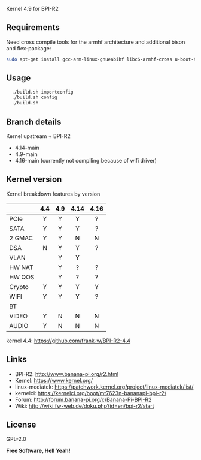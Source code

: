 
Kernel 4.9 for BPI-R2

## Requirements

Need cross compile tools for the armhf architecture and additional bison and flex-package:
```sh
sudo apt-get install gcc-arm-linux-gnueabihf libc6-armhf-cross u-boot-tools bc make gcc libc6-dev libncurses5-dev libssl-dev bison flex
```

## Usage

```sh
  ./build.sh importconfig
  ./build.sh config
  ./build.sh
```

## Branch details

Kernel upstream + BPI-R2
* 4.14-main
* 4.9-main
* 4.16-main (currently not compiling because of wifi driver)

## Kernel version

Kernel breakdown features by version

|          | 4.4 | 4.9 | 4.14 | 4.16|
|:-------- | :--:| :--:| :--: | :--:|
| PCIe     |  Y  |  Y  |  Y  |  ?  |
| SATA     |  Y  |  Y  |  Y  |  ?  |
| 2 GMAC   |  Y  |  Y  |  N  |  N  |
| DSA      |  N  |  Y  |  Y  |  ?  |
| VLAN     |     |  Y  |  Y  |     |
| HW NAT   |     |  Y  |  ?  |  ?  |
| HW QOS   |     |  Y  |  ?  |  ?  |
| Crypto   |  Y  |  Y  |  Y  |  Y  |
| WIFI     |  Y  |  Y  |  Y  |  ?  |
| BT       |     |     |     |     |
| VIDEO    |  Y  |  N  |  N  |  N  |
| AUDIO    |  Y  |  N  |  N  |  N  |

kernel 4.4: https://github.com/frank-w/BPI-R2-4.4

## Links

* BPI-R2: http://www.banana-pi.org/r2.html
* Kernel: https://www.kernel.org/
* linux-mediatek: https://patchwork.kernel.org/project/linux-mediatek/list/
* kernelci: https://kernelci.org/boot/mt7623n-bananapi-bpi-r2/
* Forum: http://forum.banana-pi.org/c/Banana-Pi-BPI-R2
* Wiki: http://wiki.fw-web.de/doku.php?id=en/bpi-r2/start

License
----

GPL-2.0

**Free Software, Hell Yeah!**
